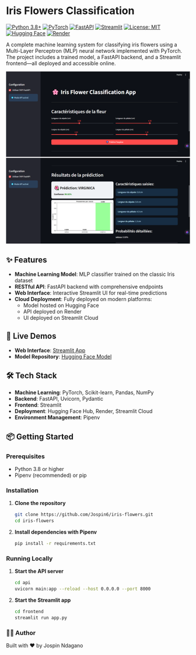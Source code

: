 # Iris Flowers Classification

[![Python 3.8+](https://img.shields.io/badge/python-3.8+-blue.svg)](https://www.python.org/downloads/)
[![PyTorch](https://img.shields.io/badge/PyTorch-1.13+-ee4c2c.svg)](https://pytorch.org/)
[![FastAPI](https://img.shields.io/badge/FastAPI-0.100+-009688.svg)](https://fastapi.tiangolo.com/)
[![Streamlit](https://img.shields.io/badge/Streamlit-1.24+-ff4b4b.svg)](https://streamlit.io/)
[![License: MIT](https://img.shields.io/badge/License-MIT-yellow.svg)](https://opensource.org/licenses/MIT)
[![Hugging Face](https://img.shields.io/badge/🤗-Hugging%20Face-yellow.svg)](https://huggingface.co/)
[![Render](https://img.shields.io/badge/Deployed-Render-5fddc6.svg)](https://render.com/)

A complete machine learning system for classifying iris flowers using a Multi-Layer Perceptron (MLP) neural network implemented with PyTorch. The project includes a trained model, a FastAPI backend, and a Streamlit frontend—all deployed and accessible online.

![screenshot](./screenshot1.png)
![screenshot](./screenshot2.png)

## ✨ Features

- **Machine Learning Model**: MLP classifier trained on the classic Iris dataset
- **RESTful API**: FastAPI backend with comprehensive endpoints
- **Web Interface**: Interactive Streamlit UI for real-time predictions
- **Cloud Deployment**: Fully deployed on modern platforms:
  - Model hosted on Hugging Face
  - API deployed on Render
  - UI deployed on Streamlit Cloud

## 🚀 Live Demos

- **Web Interface**: [Streamlit App](https://iris-flowers-project.streamlit.app/)
- **Model Repository**: [Hugging Face Model](https://huggingface.co/jospin6/iris-classification)

## 🛠️ Tech Stack

- **Machine Learning**: PyTorch, Scikit-learn, Pandas, NumPy
- **Backend**: FastAPI, Uvicorn, Pydantic
- **Frontend**: Streamlit
- **Deployment**: Hugging Face Hub, Render, Streamlit Cloud
- **Environment Management**: Pipenv

## 📦 Getting Started

### Prerequisites

- Python 3.8 or higher
- Pipenv (recommended) or pip

### Installation

1. **Clone the repository**
   ```bash
   git clone https://github.com/Jospin6/iris-flowers.git
   cd iris-flowers

2. **Install dependencies with Pipenv**
    ```bash
    pip install -r requirements.txt

### Running Locally

1. **Start the API server**
    ```bash
    cd api
    uvicorn main:app --reload --host 0.0.0.0 --port 8000

2. **Start the Streamlit app**
    ```bash
    cd frontend
    streamlit run app.py


### 👨‍💻 Author
Built with ❤️ by Jospin Ndagano
